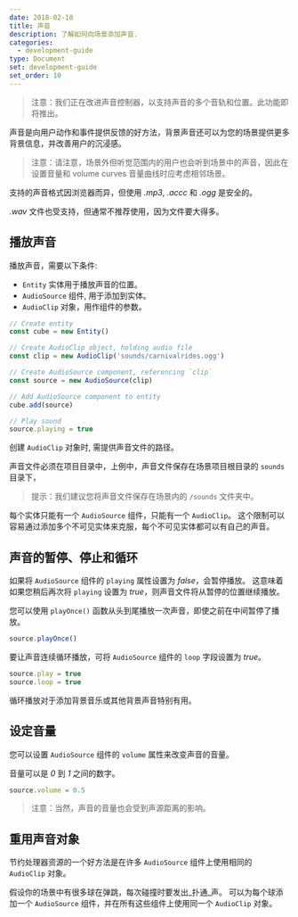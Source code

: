 ```yaml
---
date: 2018-02-10
title: 声音
description: 了解如何向场景添加声音.
categories:
  - development-guide
type: Document
set: development-guide
set_order: 10
---
```


> 注意：我们正在改进声音控制器，以支持声音的多个音轨和位置。此功能即将推出。

声音是向用户动作和事件提供反馈的好方法，背景声音还可以为您的场景提供更多背景信息，并改善用户的沉浸感。

> 注意：请注意，场景外但听觉范围内的用户也会听到场景中的声音，因此在设置音量和 volume curves 音量曲线时应考虑相邻场景。

支持的声音格式因浏览器而异，但使用 _.mp3_, _.accc_ 和 _.ogg_ 是安全的。

_.wav_ 文件也受支持，但通常不推荐使用，因为文件要大得多。

## 播放声音

播放声音，需要以下条件: 

- `Entity` 实体用于播放声音的位置。
- `AudioSource` 组件, 用于添加到实体。
- `AudioClip` 对象，用作组件的参数。

```ts
// Create entity
const cube = new Entity()

// Create AudioClip object, holding audio file
const clip = new AudioClip('sounds/carnivalrides.ogg')

// Create AudioSource component, referencing `clip`
const source = new AudioSource(clip)

// Add AudioSource component to entity
cube.add(source)

// Play sound
source.playing = true
```
创建 `AudioClip` 对象时, 需提供声音文件的路径。 

声音文件必须在项目目录中，上例中，声音文件保存在场景项目根目录的 `sounds` 目录下，

> 提示：我们建议您将声音文件保存在场景内的 `/sounds` 文件夹中。

每个实体只能有一个 `AudioSource` 组件，只能有一个 `AudioClip`。 这个限制可以容易通过添加多个不可见实体来克服，每个不可见实体都可以有自己的声音。

## 声音的暂停、停止和循环

如果将 `AudioSource` 组件的 `playing` 属性设置为 _false_，会暂停播放。 这意味着如果您稍后再次将 `playing` 设置为 _true_，则声音文件将从暂停的位置继续播放。

您可以使用 `playOnce()` 函数从头到尾播放一次声音，即使之前在中间暂停了播放。

```ts
source.playOnce()
```

要让声音连续循环播放，可将 `AudioSource` 组件的 `loop` 字段设置为 _true_。

```ts
source.play = true
source.loop = true
```

循环播放对于添加背景音乐或其他背景声音特别有用。

## 设定音量

您可以设置 `AudioSource` 组件的 `volume` 属性来改变声音的音量。

音量可以是 _0_ 到 _1_ 之间的数字。

```ts
source.volume = 0.5
```

> 注意：当然，声音的音量也会受到声源距离的影响。

## 重用声音对象

节约处理器资源的一个好方法是在许多 `AudioSource` 组件上使用相同的 `AudioClip` 对象。

假设你的场景中有很多球在弹跳，每次碰撞时要发出_扑通_声。 可以为每个球添加一个 `AudioSource` 组件，并在所有这些组件上使用同一个 `AudioClip` 对象。

<!--
```ts
```
-->




<!--
## Make an entity play a sound


The `distanceModel` property of the sound component conditions how the user's distance to the sound's source affects its volume. The model can be _linear_, _exponential_ or _inverse_. When using the linear or exponential model, you can also set the `rolloffFactor` property to set the steepness of the curve.

```ts
```

## Volume curves

You can also change how volume levels relate to distance from the sound source to put more or less emphasis on a sound's location.

```ts
```
-->